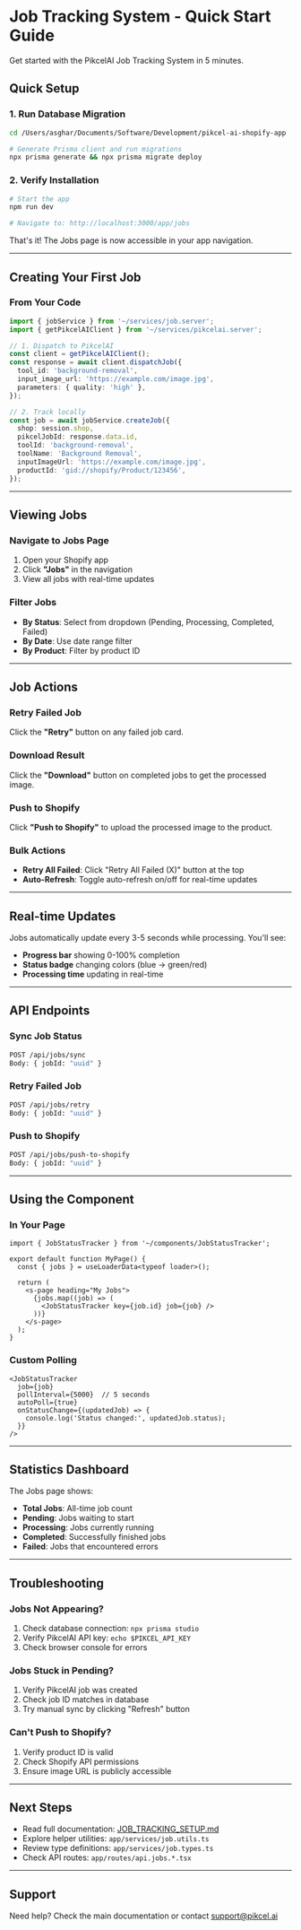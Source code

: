 # Job Tracking System - Quick Start Guide

Get started with the PikcelAI Job Tracking System in 5 minutes.

## Quick Setup

### 1. Run Database Migration

```bash
cd /Users/asghar/Documents/Software/Development/pikcel-ai-shopify-app

# Generate Prisma client and run migrations
npx prisma generate && npx prisma migrate deploy
```

### 2. Verify Installation

```bash
# Start the app
npm run dev

# Navigate to: http://localhost:3000/app/jobs
```

That's it! The Jobs page is now accessible in your app navigation.

---

## Creating Your First Job

### From Your Code

```typescript
import { jobService } from '~/services/job.server';
import { getPikcelAIClient } from '~/services/pikcelai.server';

// 1. Dispatch to PikcelAI
const client = getPikcelAIClient();
const response = await client.dispatchJob({
  tool_id: 'background-removal',
  input_image_url: 'https://example.com/image.jpg',
  parameters: { quality: 'high' },
});

// 2. Track locally
const job = await jobService.createJob({
  shop: session.shop,
  pikcelJobId: response.data.id,
  toolId: 'background-removal',
  toolName: 'Background Removal',
  inputImageUrl: 'https://example.com/image.jpg',
  productId: 'gid://shopify/Product/123456',
});
```

---

## Viewing Jobs

### Navigate to Jobs Page

1. Open your Shopify app
2. Click **"Jobs"** in the navigation
3. View all jobs with real-time updates

### Filter Jobs

- **By Status**: Select from dropdown (Pending, Processing, Completed, Failed)
- **By Date**: Use date range filter
- **By Product**: Filter by product ID

---

## Job Actions

### Retry Failed Job

Click the **"Retry"** button on any failed job card.

### Download Result

Click the **"Download"** button on completed jobs to get the processed image.

### Push to Shopify

Click **"Push to Shopify"** to upload the processed image to the product.

### Bulk Actions

- **Retry All Failed**: Click "Retry All Failed (X)" button at the top
- **Auto-Refresh**: Toggle auto-refresh on/off for real-time updates

---

## Real-time Updates

Jobs automatically update every 3-5 seconds while processing. You'll see:

- **Progress bar** showing 0-100% completion
- **Status badge** changing colors (blue → green/red)
- **Processing time** updating in real-time

---

## API Endpoints

### Sync Job Status

```bash
POST /api/jobs/sync
Body: { jobId: "uuid" }
```

### Retry Failed Job

```bash
POST /api/jobs/retry
Body: { jobId: "uuid" }
```

### Push to Shopify

```bash
POST /api/jobs/push-to-shopify
Body: { jobId: "uuid" }
```

---

## Using the Component

### In Your Page

```tsx
import { JobStatusTracker } from '~/components/JobStatusTracker';

export default function MyPage() {
  const { jobs } = useLoaderData<typeof loader>();

  return (
    <s-page heading="My Jobs">
      {jobs.map((job) => (
        <JobStatusTracker key={job.id} job={job} />
      ))}
    </s-page>
  );
}
```

### Custom Polling

```tsx
<JobStatusTracker
  job={job}
  pollInterval={5000}  // 5 seconds
  autoPoll={true}
  onStatusChange={(updatedJob) => {
    console.log('Status changed:', updatedJob.status);
  }}
/>
```

---

## Statistics Dashboard

The Jobs page shows:

- **Total Jobs**: All-time job count
- **Pending**: Jobs waiting to start
- **Processing**: Jobs currently running
- **Completed**: Successfully finished jobs
- **Failed**: Jobs that encountered errors

---

## Troubleshooting

### Jobs Not Appearing?

1. Check database connection: `npx prisma studio`
2. Verify PikcelAI API key: `echo $PIKCEL_API_KEY`
3. Check browser console for errors

### Jobs Stuck in Pending?

1. Verify PikcelAI job was created
2. Check job ID matches in database
3. Try manual sync by clicking "Refresh" button

### Can't Push to Shopify?

1. Verify product ID is valid
2. Check Shopify API permissions
3. Ensure image URL is publicly accessible

---

## Next Steps

- Read full documentation: [JOB_TRACKING_SETUP.md](./JOB_TRACKING_SETUP.md)
- Explore helper utilities: `app/services/job.utils.ts`
- Review type definitions: `app/services/job.types.ts`
- Check API routes: `app/routes/api.jobs.*.tsx`

---

## Support

Need help? Check the main documentation or contact support@pikcel.ai
